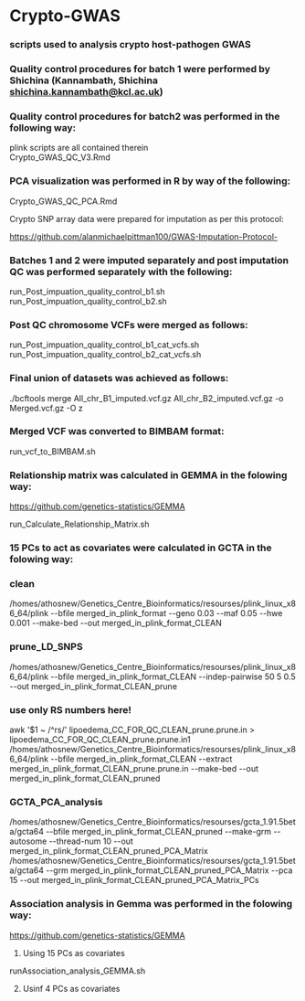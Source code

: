 # Crypto-GWAS

### scripts used to analysis crypto host-pathogen GWAS

### Quality control procedures for batch 1 were performed by Shichina (Kannambath, Shichina <shichina.kannambath@kcl.ac.uk>)  

### Quality control procedures for batch2 was performed in the following way:  

plink scripts are all contained therein  
Crypto_GWAS_QC_V3.Rmd  

### PCA visualization was performed in R by way of the following:  

Crypto_GWAS_QC_PCA.Rmd  

Crypto SNP array data were prepared for imputation as per this protocol:  

https://github.com/alanmichaelpittman100/GWAS-Imputation-Protocol-  

### Batches 1 and 2 were imputed separately and post imputation QC was performed separately with the following:  

run_Post_impuation_quality_control_b1.sh  
run_Post_impuation_quality_control_b2.sh  

### Post QC chromosome VCFs were merged as follows:  

run_Post_impuation_quality_control_b1_cat_vcfs.sh  
run_Post_impuation_quality_control_b2_cat_vcfs.sh  

### Final union of datasets was achieved as follows:  

./bcftools merge All_chr_B1_imputed.vcf.gz All_chr_B2_imputed.vcf.gz -o Merged.vcf.gz -O z

### Merged VCF was converted to BIMBAM format:  

run_vcf_to_BIMBAM.sh  

### Relationship matrix was calculated in GEMMA in the folowing way:  

https://github.com/genetics-statistics/GEMMA  

run_Calculate_Relationship_Matrix.sh  

### 15 PCs to act as covariates were calculated in GCTA in the folowing way: 

### clean  
/homes/athosnew/Genetics_Centre_Bioinformatics/resourses/plink_linux_x86_64/plink --bfile merged_in_plink_format --geno 0.03 --maf 0.05 --hwe 0.001 --make-bed --out merged_in_plink_format_CLEAN  
### prune_LD_SNPS  
/homes/athosnew/Genetics_Centre_Bioinformatics/resourses/plink_linux_x86_64/plink --bfile merged_in_plink_format_CLEAN --indep-pairwise 50 5 0.5 --out merged_in_plink_format_CLEAN_prune  
### use only RS numbers here!  
awk '$1 ~ /^rs/' lipoedema_CC_FOR_QC_CLEAN_prune.prune.in > lipoedema_CC_FOR_QC_CLEAN_prune.prune.in1
/homes/athosnew/Genetics_Centre_Bioinformatics/resourses/plink_linux_x86_64/plink --bfile merged_in_plink_format_CLEAN  --extract merged_in_plink_format_CLEAN_prune.prune.in --make-bed --out merged_in_plink_format_CLEAN_pruned  


### GCTA_PCA_analysis
/homes/athosnew/Genetics_Centre_Bioinformatics/resourses/gcta_1.91.5beta/gcta64 --bfile merged_in_plink_format_CLEAN_pruned --make-grm --autosome --thread-num 10 --out merged_in_plink_format_CLEAN_pruned_PCA_Matrix  
/homes/athosnew/Genetics_Centre_Bioinformatics/resourses/gcta_1.91.5beta/gcta64 --grm merged_in_plink_format_CLEAN_pruned_PCA_Matrix --pca 15 --out merged_in_plink_format_CLEAN_pruned_PCA_Matrix_PCs

### Association analysis in Gemma was performed in the folowing way:  

https://github.com/genetics-statistics/GEMMA  

1) Using 15 PCs as covariates  

runAssociation_analysis_GEMMA.sh  

2) Usinf 4 PCs as covariates  

